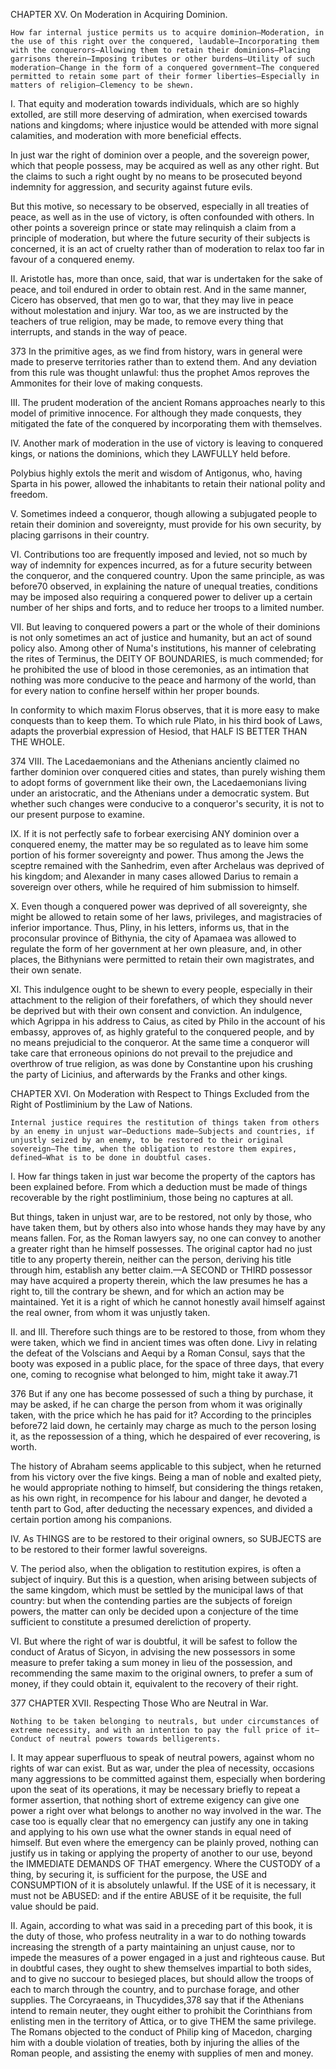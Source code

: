 CHAPTER XV. On Moderation in Acquiring Dominion.

    How far internal justice permits us to acquire dominion—Moderation, in the use of this right over the conquered, laudable—Incorporating them with the conquerors—Allowing them to retain their dominions—Placing garrisons therein—Imposing tributes or other burdens—Utility of such moderation—Change in the form of a conquered government—The conquered permitted to retain some part of their former liberties—Especially in matters of religion—Clemency to be shewn.

I. That equity and moderation towards individuals, which are so highly extolled, are still more deserving of admiration, when exercised towards nations and kingdoms; where injustice would be attended with more signal calamities, and moderation with more beneficial effects.

In just war the right of dominion over a people, and the sovereign power, which that people possess, may be acquired as well as any other right. But the claims to such a right ought by no means to be prosecuted beyond indemnity for aggression, and security against future evils.

But this motive, so necessary to be observed, especially in all treaties of peace, as well as in the use of victory, is often confounded with others. In other points a sovereign prince or state may relinquish a claim from a principle of moderation, but where the future security of their subjects is concerned, it is an act of cruelty rather than of moderation to relax too far in favour of a conquered enemy.

II. Aristotle has, more than once, said, that war is undertaken for the sake of peace, and toil endured in order to obtain rest. And in the same manner, Cicero has observed, that men go to war, that they may live in peace without molestation and injury. War too, as we are instructed by the teachers of true religion, may be made, to remove every thing that interrupts, and stands in the way of peace.

373 In the primitive ages, as we find from history, wars in general were made to preserve territories rather than to extend them. And any deviation from this rule was thought unlawful: thus the prophet Amos reproves the Ammonites for their love of making conquests.

III. The prudent moderation of the ancient Romans approaches nearly to this model of primitive innocence. For although they made conquests, they mitigated the fate of the conquered by incorporating them with themselves.

IV. Another mark of moderation in the use of victory is leaving to conquered kings, or nations the dominions, which they LAWFULLY held before.

Polybius highly extols the merit and wisdom of Antigonus, who, having Sparta in his power, allowed the inhabitants to retain their national polity and freedom.

V. Sometimes indeed a conqueror, though allowing a subjugated people to retain their dominion and sovereignty, must provide for his own security, by placing garrisons in their country.

VI. Contributions too are frequently imposed and levied, not so much by way of indemnity for expences incurred, as for a future security between the conqueror, and the conquered country. Upon the same principle, as was before70 observed, in explaining the nature of unequal treaties, conditions may be imposed also requiring a conquered power to deliver up a certain number of her ships and forts, and to reduce her troops to a limited number.

VII. But leaving to conquered powers a part or the whole of their dominions is not only sometimes an act of justice and humanity, but an act of sound policy also. Among other of Numa's institutions, his manner of celebrating the rites of Terminus, the DEITY OF BOUNDARIES, is much commended; for he prohibited the use of blood in those ceremonies, as an intimation that nothing was more conducive to the peace and harmony of the world, than for every nation to confine herself within her proper bounds.

In conformity to which maxim Florus observes, that it is more easy to make conquests than to keep them. To which rule Plato, in his third book of Laws, adapts the proverbial expression of Hesiod, that HALF IS BETTER THAN THE WHOLE.

374 VIII. The Lacedaemonians and the Athenians anciently claimed no farther dominion over conquered cities and states, than purely wishing them to adopt forms of government like their own, the Lacedaemonians living under an aristocratic, and the Athenians under a democratic system. But whether such changes were conducive to a conqueror's security, it is not to our present purpose to examine.

IX. If it is not perfectly safe to forbear exercising ANY dominion over a conquered enemy, the matter may be so regulated as to leave him some portion of his former sovereignty and power. Thus among the Jews the sceptre remained with the Sanhedrim, even after Archelaus was deprived of his kingdom; and Alexander in many cases allowed Darius to remain a sovereign over others, while he required of him submission to himself.

X. Even though a conquered power was deprived of all sovereignty, she might be allowed to retain some of her laws, privileges, and magistracies of inferior importance. Thus, Pliny, in his letters, informs us, that in the proconsular province of Bithynia, the city of Apamaea was allowed to regulate the form of her government at her own pleasure, and, in other places, the Bithynians were permitted to retain their own magistrates, and their own senate.

XI. This indulgence ought to be shewn to every people, especially in their attachment to the religion of their forefathers, of which they should never be deprived but with their own consent and conviction. An indulgence, which Agrippa in his address to Caius, as cited by Philo in the account of his embassy, approves of, as highly grateful to the conquered people, and by no means prejudicial to the conqueror. At the same time a conqueror will take care that erroneous opinions do not prevail to the prejudice and overthrow of true religion, as was done by Constantine upon his crushing the party of Licinius, and afterwards by the Franks and other kings.


CHAPTER XVI.
On Moderation with Respect to Things Excluded from the Right of Postliminium by the Law of Nations.

    Internal justice requires the restitution of things taken from others by an enemy in unjust war—Deductions made—Subjects and countries, if unjustly seized by an enemy, to be restored to their original sovereign—The time, when the obligation to restore them expires, defined—What is to be done in doubtful cases.

I. How far things taken in just war become the property of the captors has been explained before. From which a deduction must be made of things recoverable by the right postliminium, those being no captures at all.

But things, taken in unjust war, are to be restored, not only by those, who have taken them, but by others also into whose hands they may have by any means fallen. For, as the Roman lawyers say, no one can convey to another a greater right than he himself possesses. The original captor had no just title to any property therein, neither can the person, deriving his title through him, establish any better claim.—A SECOND or THIRD possessor may have acquired a property therein, which the law presumes he has a right to, till the contrary be shewn, and for which an action may be maintained. Yet it is a right of which he cannot honestly avail himself against the real owner, from whom it was unjustly taken.

II. and III. Therefore such things are to be restored to those, from whom they were taken, which we find in ancient times was often done. Livy in relating the defeat of the Volscians and Aequi by a Roman Consul, says that the booty was exposed in a public place, for the space of three days, that every one, coming to recognise what belonged to him, might take it away.71

376 But if any one has become possessed of such a thing by purchase, it may be asked, if he can charge the person from whom it was originally taken, with the price which he has paid for it? According to the principles before72 laid down, he certainly may charge as much to the person losing it, as the repossession of a thing, which he despaired of ever recovering, is worth.

The history of Abraham seems applicable to this subject, when he returned from his victory over the five kings. Being a man of noble and exalted piety, he would appropriate nothing to himself, but considering the things retaken, as his own right, in recompence for his labour and danger, he devoted a tenth part to God, after deducting the necessary expences, and divided a certain portion among his companions.

IV. As THINGS are to be restored to their original owners, so SUBJECTS are to be restored to their former lawful sovereigns.

V. The period also, when the obligation to restitution expires, is often a subject of inquiry. But this is a question, when arising between subjects of the same kingdom, which must be settled by the municipal laws of that country: but when the contending parties are the subjects of foreign powers, the matter can only be decided upon a conjecture of the time sufficient to constitute a presumed dereliction of property.

VI. But where the right of war is doubtful, it will be safest to follow the conduct of Aratus of Sicyon, in advising the new possessors in some measure to prefer taking a sum money in lieu of the possession, and recommending the same maxim to the original owners, to prefer a sum of money, if they could obtain it, equivalent to the recovery of their right.

377
CHAPTER XVII.
Respecting Those Who are Neutral in War.

    Nothing to be taken belonging to neutrals, but under circumstances of extreme necessity, and with an intention to pay the full price of it—Conduct of neutral powers towards belligerents.

I. It may appear superfluous to speak of neutral powers, against whom no rights of war can exist. But as war, under the plea of necessity, occasions many aggressions to be committed against them, especially when bordering upon the seat of its operations, it may be necessary briefly to repeat a former assertion, that nothing short of extreme exigency can give one power a right over what belongs to another no way involved in the war. The case too is equally clear that no emergency can justify any one in taking and applying to his own use what the owner stands in equal need of himself. But even where the emergency can be plainly proved, nothing can justify us in taking or applying the property of another to our use, beyond the IMMEDIATE DEMANDS OF THAT emergency. Where the CUSTODY of a thing, by securing it, is sufficient for the purpose, the USE and CONSUMPTION of it is absolutely unlawful. If the USE of it is necessary, it must not be ABUSED: and if the entire ABUSE of it be requisite, the full value should be paid.

II. Again, according to what was said in a preceding part of this book, it is the duty of those, who profess neutrality in a war to do nothing towards increasing the strength of a party maintaining an unjust cause, nor to impede the measures of a power engaged in a just and righteous cause. But in doubtful cases, they ought to shew themselves impartial to both sides, and to give no succour to besieged places, but should allow the troops of each to march through the country, and to purchase forage, and other supplies. The Corcyraeans, in Thucydides,378 say that if the Athenians intend to remain neuter, they ought either to prohibit the Corinthians from enlisting men in the territory of Attica, or to give THEM the same privilege. The Romans objected to the conduct of Philip king of Macedon, charging him with a double violation of treaties, both by injuring the allies of the Roman people, and assisting the enemy with supplies of men and money.


